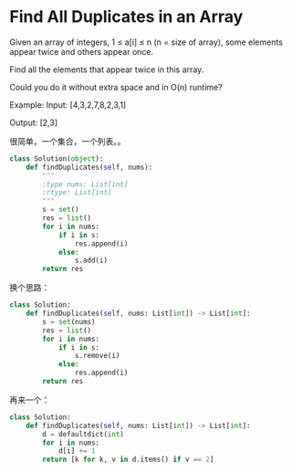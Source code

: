 # Find All Duplicates in an Array

Given an array of integers, 1 ≤ a[i] ≤ n (n = size of array), some elements appear twice and others appear once.

Find all the elements that appear twice in this array.

Could you do it without extra space and in O(n) runtime?

Example:
Input:
[4,3,2,7,8,2,3,1]

Output:
[2,3]

很简单，一个集合，一个列表。。

```python
class Solution(object):
    def findDuplicates(self, nums):
        """
        :type nums: List[int]
        :rtype: List[int]
        """
        s = set()
        res = list()
        for i in nums:
            if i in s:
                res.append(i)
            else:
                s.add(i)
        return res
```

换个思路：

```python
class Solution:
    def findDuplicates(self, nums: List[int]) -> List[int]:
        s = set(nums)
        res = list()
        for i in nums:
            if i in s:
                s.remove(i)
            else:
                res.append(i)
        return res
```

再来一个：

```python
class Solution:
    def findDuplicates(self, nums: List[int]) -> List[int]:
        d = defaultdict(int)
        for i in nums:
            d[i] += 1
        return [k for k, v in d.items() if v == 2]
```
